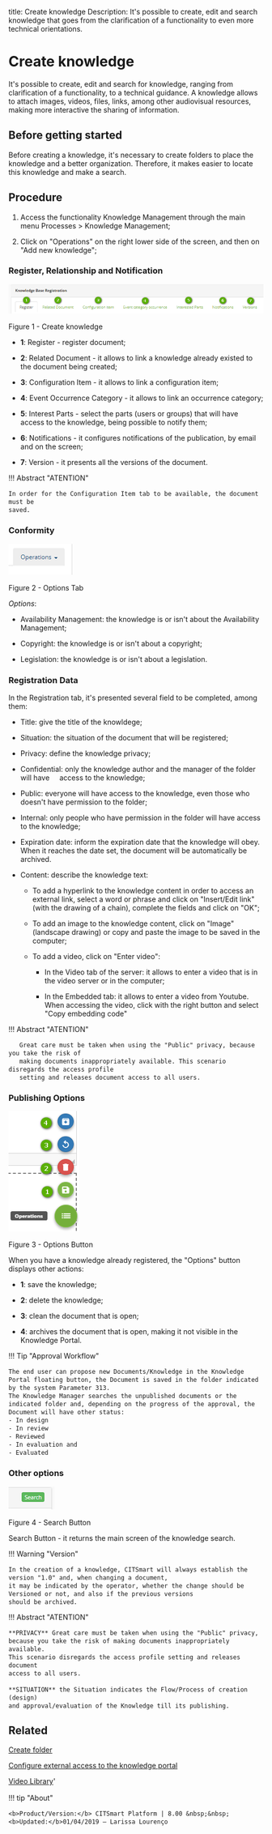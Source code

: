 title: Create knowledge
Description: It's possible to create, edit and search knowledge that goes from the clarification of a functionality to even more technical orientations.
# Create knowledge
It's possible to create, edit and search for knowledge, ranging from clarification of a functionality, to a technical guidance.
A knowledge allows to attach images, videos, files, links, among other audiovisual resources, making more interactive the sharing of information.

Before getting started
--------------------------

Before creating a knowledge, it's necessary to create folders to place the
knowledge and a better organization. Therefore, it makes easier to locate this
knowledge and make a search.

Procedure
-------------

1.  Access the functionality Knowledge Management through the main menu
    Processes \> Knowledge Management;

2.  Click on "Operations" on the right lower side of the screen, and then on
    "Add new knowledge";
    
### Register, Relationship and Notification    

![aba](images/create-1.png)

Figure 1 - Create knowledge

-   **1**: Register - register document;

-   **2**: Related Document - it allows to link a knowledge already existed to
    the document being created;
    
-   **3**: Configuration Item - it allows to link a configuration item;

-   **4**: Event Occurrence Category - it allows to link an occurrence category;

-   **5**: Interest Parts - select the parts (users or groups) that will have access
    to the knowledge, being possible to notify them;
    
-   **6**: Notifications - it configures notifications of the publication, by email
    and on the screen;
    
-   **7**: Version - it presents all the versions of the document.


!!! Abstract "ATENTION"

    In order for the Configuration Item tab to be available, the document must be 
    saved.
    
### Conformity    

![tab](images/create-2.png)

Figure 2 - Options Tab

*Options*:

-   Availability Management: the knowledge is or isn't about the Availability
    Management;

-   Copyright: the knowledge is or isn't about a copyright;

-   Legislation: the knowledge is or isn't about a legislation.

### Registration Data

In the Registration tab, it's presented several field to be completed, among them:

-   Title: give the title of the knowldege;

-   Situation: the situation of the document that will be registered;

-   Privacy: define the knowledge privacy;

-   Confidential: only the knowledge author and the manager of the folder will have
    access to the knowledge;
    
-   Public: everyone will have access to the knowledge, even those who doesn't have
    permission to the folder;
    
-   Internal: only people who have permission in the folder will have access to the
    knowledge;
    
-   Expiration date: inform the expiration date that the knowledge will obey. When
    it reaches the date set, the document will be automatically be archived.

-   Content: describe the knowledge text:

    -   To add a hyperlink to the knowledge content in order to access an external link, 
        select a word or phrase and click on "Insert/Edit link" (with the drawing of a chain), 
        complete the fields and click on "OK";
        
    -   To add an image to the knowledge content, click on "Image" (landscape drawing) or copy 
        and paste the image to be saved in the computer;     

    -   To add a video, click on "Enter video":
    
        -   In the Video tab of the server: it allows to enter a video that is in the
            video server or in the computer;
            
        -   In the Embedded tab: it allows to enter a video from Youtube. When accessing 
            the video, click with the right button and select "Copy embedding code"    

!!! Abstract "ATENTION"

       Great care must be taken when using the "Public" privacy, because you take the risk of 
       making documents inappropriately available. This scenario disregards the access profile 
       setting and releases document access to all users.


### Publishing Options

![tab](images/create-4.png)

Figure 3 - Options Button

   When you have a knowledge already registered, the "Options" button displays other actions:
   
-   **1**: save the knowledge;

-   **2**: delete the knowledge;

-   **3**: clean the document that is open;

-   **4**: archives the document that is open, making it not visible in the Knowledge Portal. 


!!! Tip "Approval Workflow"

    The end user can propose new Documents/Knowledge in the Knowledge Portal floating button, the Document is saved in the folder indicated by the system Parameter 313.
    The Knowledge Manager searches the unpublished documents or the indicated folder and, depending on the progress of the approval, the Document will have other status:
    - In design
    - In review
    - Reviewed
    - In evaluation and
    - Evaluated



### Other options


![tab](images/create-3.png)

Figure 4 - Search Button

Search Button - it returns the main screen of the knowledge search.

!!! Warning "Version"

    In the creation of a knowledge, CITSmart will always establish the version "1.0" and, when changing a document, 
    it may be indicated by the operator, whether the change should be Versioned or not, and also if the previous versions 
    should be archived.
    
    
!!! Abstract "ATENTION"

    **PRIVACY** Great care must be taken when using the "Public" privacy, 
    because you take the risk of making documents inappropriately available.
    This scenario disregards the access profile setting and releases document 
    access to all users.
    
    **SITUATION** the Situation indicates the Flow/Process of creation (design)
    and approval/evaluation of the Knowledge till its publishing.


Related
-----------

[Create folder](/en-us/citsmart-platform-8/processes/knowledge/configuration/create-folder.html)

[Configure external access to the knowledge portal](/en-us/citsmart-platform-8/processes/knowledge/configuration/configure-external-access-knowledge-portal.html)

<i class='fa fa-youtube-play  fa-2x' style='color:#97ce17;vertical-align: middle;'> </i> [Video Library](https://www.youtube.com/playlist?list=PLB5qK2uzf2RPrJlfrg8kcSk7iorkZwCWq)'

!!! tip "About"

    <b>Product/Version:</b> CITSmart Platform | 8.00 &nbsp;&nbsp;
    <b>Updated:</b>01/04/2019 – Larissa Lourenço


